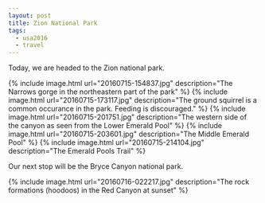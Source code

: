 ```yaml
---
layout: post
title: Zion National Park
tags:
  - usa2016
  - travel
---
```


Today, we are headed to the Zion national park.

  {% include image.html url="20160715-154837.jpg" description="The Narrows gorge in the northeastern part of the park" %}
  {% include image.html url="20160715-173117.jpg" description="The ground squirrel is a common occurance in the park. Feeding is discouraged." %}
  {% include image.html url="20160715-201751.jpg" description="The western side of the canyon as seen from the Lower Emerald Pool" %}
  {% include image.html url="20160715-203601.jpg" description="The Middle Emerald Pool" %}
  {% include image.html url="20160715-214104.jpg" description="The Emerald Pools Trail" %}

Our next stop will be the Bryce Canyon national park.

  {% include image.html url="20160716-022217.jpg" description="The rock formations (hoodoos) in the Red Canyon at sunset" %}
